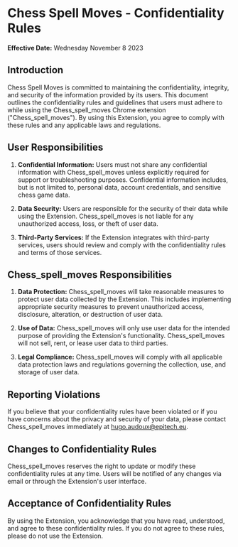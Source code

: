 # Chess Spell Moves - Confidentiality Rules

**Effective Date:** Wednesday November 8 2023

## Introduction

Chess Spell Moves is committed to maintaining the confidentiality, integrity, and security of the information provided by its users. This document outlines the confidentiality rules and guidelines that users must adhere to while using the Chess_spell_moves Chrome extension ("Chess_spell_moves"). By using this Extension, you agree to comply with these rules and any applicable laws and regulations.

## User Responsibilities

1. **Confidential Information:** Users must not share any confidential information with Chess_spell_moves unless explicitly required for support or troubleshooting purposes. Confidential information includes, but is not limited to, personal data, account credentials, and sensitive chess game data.

2. **Data Security:** Users are responsible for the security of their data while using the Extension. Chess_spell_moves is not liable for any unauthorized access, loss, or theft of user data.

3. **Third-Party Services:** If the Extension integrates with third-party services, users should review and comply with the confidentiality rules and terms of those services.

## Chess_spell_moves Responsibilities

1. **Data Protection:** Chess_spell_moves will take reasonable measures to protect user data collected by the Extension. This includes implementing appropriate security measures to prevent unauthorized access, disclosure, alteration, or destruction of user data.

2. **Use of Data:** Chess_spell_moves will only use user data for the intended purpose of providing the Extension's functionality. Chess_spell_moves will not sell, rent, or lease user data to third parties.

3. **Legal Compliance:** Chess_spell_moves will comply with all applicable data protection laws and regulations governing the collection, use, and storage of user data.

## Reporting Violations


If you believe that your confidentiality rules have been violated or if you have concerns about the privacy and security of your data, please contact Chess_spell_moves immediately at hugo.audoux@epitech.eu.

## Changes to Confidentiality Rules

Chess_spell_moves reserves the right to update or modify these confidentiality rules at any time. Users will be notified of any changes via email or through the Extension's user interface.

## Acceptance of Confidentiality Rules

By using the Extension, you acknowledge that you have read, understood, and agree to these confidentiality rules. If you do not agree to these rules, please do not use the Extension.